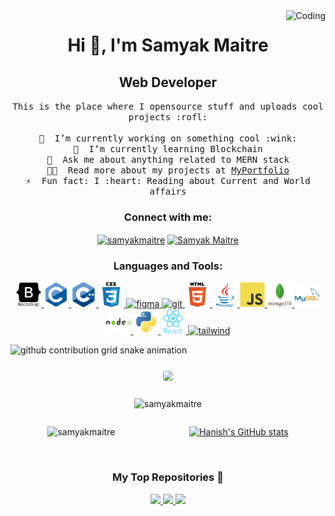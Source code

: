 <img align="right" alt="Coding" src="https://github.com/samyakmaitre/samyakmaitre/assets/104623869/d133d592-b25f-4dac-8d2e-165b591aba4e">


<h1 align="center">Hi 👋, I'm Samyak Maitre</h1>
<h2 align="center">Web Developer</h2>

<p align="center">
  <samp>This is the place where I opensource stuff and uploads cool projects :rofl:</samp><br><br>
  <samp>🔭 &nbsp;I’m currently working on something cool :wink:</samp><br>
  <samp>🌱 &nbsp;I’m currently learning Blockchain</samp><br>
  <samp>💬 &nbsp;Ask me about anything related to MERN stack</samp><br>
  <samp>👨‍💻 &nbsp;Read more about my projects at <a href="https://samyakmaitre.netlify.app/" target="_blank">MyPortfolio</a></samp><br>
  <samp>⚡ &nbsp;Fun fact: I :heart: Reading about Current and World affairs</samp>
</p>
<h3 align="center">Connect with me:</h3>
<p align="center">
<a href="https://twitter.com/samyakmaitre" target="blank"><img align="center" src="https://raw.githubusercontent.com/rahuldkjain/github-profile-readme-generator/master/src/images/icons/Social/twitter.svg" alt="samyakmaitre" height="30" width="40" /></a>
<a href="https://www.linkedin.com/in/samyakmaitre/" target="blank"><img align="center" src="https://raw.githubusercontent.com/rahuldkjain/github-profile-readme-generator/master/src/images/icons/Social/linked-in-alt.svg" alt="Samyak Maitre" height="30" width="40" /></a>
</p>
<h3 align="center">Languages and Tools:</h3>
<p align="center"> <a href="https://getbootstrap.com" target="_blank" rel="noreferrer"> <img src="https://raw.githubusercontent.com/devicons/devicon/master/icons/bootstrap/bootstrap-plain-wordmark.svg" alt="bootstrap" width="40" height="40"/> </a> <a href="https://www.cprogramming.com/" target="_blank" rel="noreferrer"> <img src="https://raw.githubusercontent.com/devicons/devicon/master/icons/c/c-original.svg" alt="c" width="40" height="40"/> </a> <a href="https://www.w3schools.com/cpp/" target="_blank" rel="noreferrer"> <img src="https://raw.githubusercontent.com/devicons/devicon/master/icons/cplusplus/cplusplus-original.svg" alt="cplusplus" width="40" height="40"/> </a> <a href="https://www.w3schools.com/css/" target="_blank" rel="noreferrer"> <img src="https://raw.githubusercontent.com/devicons/devicon/master/icons/css3/css3-original-wordmark.svg" alt="css3" width="40" height="40"/> </a> <a href="https://www.figma.com/" target="_blank" rel="noreferrer"> <img src="https://www.vectorlogo.zone/logos/figma/figma-icon.svg" alt="figma" width="40" height="40"/> </a> <a href="https://git-scm.com/" target="_blank" rel="noreferrer"> <img src="https://www.vectorlogo.zone/logos/git-scm/git-scm-icon.svg" alt="git" width="40" height="40"/> </a> <a href="https://www.w3.org/html/" target="_blank" rel="noreferrer"> <img src="https://raw.githubusercontent.com/devicons/devicon/master/icons/html5/html5-original-wordmark.svg" alt="html5" width="40" height="40"/> </a> <a href="https://www.java.com" target="_blank" rel="noreferrer"> <img src="https://raw.githubusercontent.com/devicons/devicon/master/icons/java/java-original.svg" alt="java" width="40" height="40"/> </a> <a href="https://developer.mozilla.org/en-US/docs/Web/JavaScript" target="_blank" rel="noreferrer"> <img src="https://raw.githubusercontent.com/devicons/devicon/master/icons/javascript/javascript-original.svg" alt="javascript" width="40" height="40"/> </a> <a href="https://www.mongodb.com/" target="_blank" rel="noreferrer"> <img src="https://raw.githubusercontent.com/devicons/devicon/master/icons/mongodb/mongodb-original-wordmark.svg" alt="mongodb" width="40" height="40"/> </a> <a href="https://www.mysql.com/" target="_blank" rel="noreferrer"> <img src="https://raw.githubusercontent.com/devicons/devicon/master/icons/mysql/mysql-original-wordmark.svg" alt="mysql" width="40" height="40"/> </a> <a href="https://nodejs.org" target="_blank" rel="noreferrer"> <img src="https://raw.githubusercontent.com/devicons/devicon/master/icons/nodejs/nodejs-original-wordmark.svg" alt="nodejs" width="40" height="40"/> </a> <a href="https://www.python.org" target="_blank" rel="noreferrer"> <img src="https://raw.githubusercontent.com/devicons/devicon/master/icons/python/python-original.svg" alt="python" width="40" height="40"/> </a> <a href="https://reactjs.org/" target="_blank" rel="noreferrer"> <img src="https://raw.githubusercontent.com/devicons/devicon/master/icons/react/react-original-wordmark.svg" alt="react" width="40" height="40"/> </a> <a href="https://tailwindcss.com/" target="_blank" rel="noreferrer"> <img src="https://www.vectorlogo.zone/logos/tailwindcss/tailwindcss-icon.svg" alt="tailwind" width="40" height="40"/> </a> </p>
<picture>
  <source
    media="(prefers-color-scheme: dark)"
    srcset="https://raw.githubusercontent.com/samyakmaitre/samyakmaitre/output/github-contribution-grid-snake-dark.svg"
  />
  <source
    media="(prefers-color-scheme: light)"
    srcset="https://raw.githubusercontent.com/samyakmaitre/samyakmaitre/output/github-contribution-grid-snake.svg"
  />
  <img
    alt="github contribution grid snake animation"
    src="https://raw.githubusercontent.com/samyakmaitre/samyakmaitre/output/github-contribution-grid-snake.svg"
  />
</picture>

<p align="center">
<img src="https://github-profile-summary-cards.vercel.app/api/cards/profile-details?username=samyakmaitre&show_icons=true&theme=radical" style="border: 1px solid white; border-radius: 5px; margin: 10px;">
</p>

<p align="center">
  <img src="https://github-readme-stats.vercel.app/api/top-langs?username=samyakmaitre&theme=radical&show_icons=true&locale=en&layout=compact" alt="samyakmaitre" />
</p>

<div align="center" style="display: flex; justify-content: space-around;">

  <p>
    <img src="https://github-readme-streak-stats.herokuapp.com/?user=samyakmaitre&theme=radical" alt="samyakmaitre" />
  </p>

  [![Hanish's GitHub stats](https://github-readme-stats.vercel.app/api?username=samyakmaitre&theme=radical&show_icons=true)](https://github.com/samyakmaitre/github-readme-stats)

</div>
<br/>

<h3 align="center">My Top Repositories 🚀</h3>

<p align="center">
  <a href="https://github.com/samyakmaitre/MY-PORTFOLIO-WEBSITE">
    <img src="https://github-readme-stats.vercel.app/api/pin/?username=samyakmaitre&theme=radical&repo=MY-PORTFOLIO-WEBSITE" width="260">
  </a>
  <a href="https://github.com/samyakmaitre/MELOCAST-music-website">
    <img src="https://github-readme-stats.vercel.app/api/pin/?username=samyakmaitre&theme=radical&repo=MELOCAST-music-website" width="260">
  </a>
  <a href="https://github.com/samyakmaitre/Snaply">
    <img src="https://github-readme-stats.vercel.app/api/pin/?username=samyakmaitre&theme=radical&repo=Snaply" width="260">
  </a>
</p>

